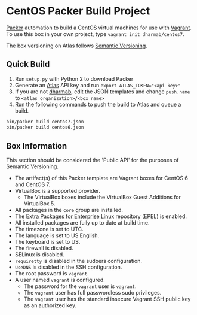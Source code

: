 # CentOS Packer Build Project

[Packer](https://packer.io) automation to build a CentOS virtual machines for use with [Vagrant](https://vagrantup.com). To use this box in your own project, type `vagrant init dharmab/centos7`.

The box versioning on Atlas follows [Semantic Versioning](http://semver.org).

## Quick Build

1. Run `setup.py` with Python 2 to download Packer
1. Generate an [Atlas](https://atlas.hashicorp.com) API key and run `export ATLAS_TOKEN="<api key>"` 
1. If you are not [dharmab](http://www.dharmab.com), edit the JSON templates and change `push.name` to `<atlas organization>/<box name>`
1. Run the following commands to push the build to Atlas and queue a build.
```bash
bin/packer build centos7.json
bin/packer build centos6.json
```

## Box Information

This section should be considered the 'Public API' for the purposes of Semantic Versioning.

- The artifact(s) of this Packer template are Vagrant boxes for CentOS 6 and CentOS 7.
- VirtualBox is a supported provider.
  - The VirtualBox boxes include the VirtualBox Guest Additions for VirtualBox 5.
- All packages in the `core` group are installed.
- The [Extra Packages for Enterprise Linux](https://fedoraproject.org/wiki/EPEL) repository (EPEL) is enabled.
- All installed packages are fully up to date at build time. 
- The timezone is set to UTC.
- The language is set to US English.
- The keyboard is set to US.
- The firewall is disabled.
- SELinux is disabled.
- `requiretty` is disabled in the sudoers configuration.
- `UseDNS` is disabled in the SSH configuration.
- The root password is `vagrant`.
- A user named `vagrant` is configured.
  - The password for the `vagrant` user is `vagrant`.
  - The `vagrant` user has full passwordless sudo privileges.
  - The `vagrant` user has the standard insecure Vagrant SSH public key as an authorized key.

